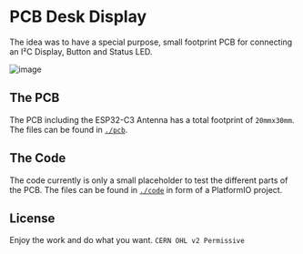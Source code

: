 # PCB Desk Display

The idea was to have a special purpose, small footprint PCB for connecting an I²C Display, Button and Status LED.

![image](https://user-images.githubusercontent.com/53529846/179391757-1fb046c0-5aed-411d-8276-1b1e12cbd52c.png)

## The PCB

The PCB including the ESP32-C3 Antenna has a total footprint of `20mmx30mm`. The files can be found in [`./pcb`](./pcb).

## The Code

The code currently is only a small placeholder to test the different parts of the PCB. The files can be found in [`./code`](./code) in form of a PlatformIO project.

## License

Enjoy the work and do what you want. `CERN OHL v2 Permissive`

